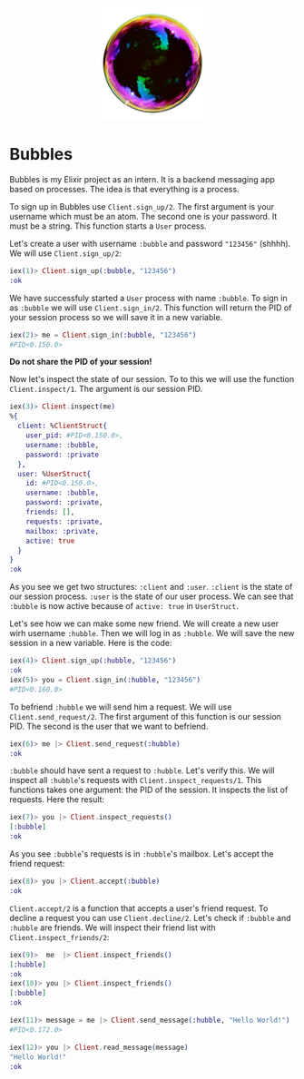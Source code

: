 <p align="center">
    <img src="./assets/logo_real.png" style="height: 200px" />
</p>

# Bubbles

Bubbles is my Elixir project as an intern. It is a backend messaging app based on processes. The idea is that everything is a process.

To sign up in Bubbles use `Client.sign_up/2`. The first argument is your username which must be an atom. The second one is your password. It must be a string. This function starts a `User` process.

Let's create a user with username `:bubble` and password `"123456"` (shhhh). We will use `Client.sign_up/2`:

```elixir
iex(1)> Client.sign_up(:bubble, "123456")
:ok
```

We have successfuly started a `User` process with name `:bubble`. To sign in as `:bubble` we will use `Client.sign_in/2`. This function will return the PID of your session process so we will save it in a new variable.


```elixir
iex(2)> me = Client.sign_in(:bubble, "123456")
#PID<0.150.0>
```

**Do not share the PID of your session!**

Now let's inspect the state of our session. To to this we will use the function `Client.inspect/1`. The argument is our session PID.

```elixir
iex(3)> Client.inspect(me)
%{
  client: %ClientStruct{
    user_pid: #PID<0.150.0>,
    username: :bubble,
    password: :private
  },
  user: %UserStruct{
    id: #PID<0.150.0>,
    username: :bubble,
    password: :private,
    friends: [],
    requests: :private,
    mailbox: :private,
    active: true
  }
}
:ok
```
As you see we get two structures: `:client` and `:user`. `:client` is the state of our session process. `:user` is the state of our user process. We can see that `:bubble` is now active because of `active: true` in `UserStruct`. 

Let's see how we can make some new friend. We will create a new user wirh username `:hubble`. Then we will log in as `:hubble`. We will save the new session in a new variable. Here is the code: 


```elixir
iex(4)> Client.sign_up(:hubble, "123456")
:ok
iex(5)> you = Client.sign_in(:hubble, "123456")
#PID<0.160.0>
```

To befriend `:hubble` we will send him a request. We will use `Client.send_request/2`. The first argument of this function is our session PID. The second is the user that we want to befriend.

```elixir
iex(6)> me |> Client.send_request(:hubble)
:ok
```

`:bubble` should have sent a request to `:hubble`. Let's verify this. We will inspect all `:hubble`'s requests with `Client.inspect_requests/1`. This functions takes one argument: the PID of the session. It inspects the list of requests. Here the result:

```elixir
iex(7)> you |> Client.inspect_requests()
[:bubble]
:ok
```

As you see `:bubble`'s requests is in `:hubble`'s mailbox. Let's accept the friend request: 

```elixir
iex(8)> you |> Client.accept(:bubble)
:ok
```

`Client.accept/2` is a function that accepts a user's friend request. To decline a request you can use `Client.decline/2`. Let's check if `:bubble` and `:hubble` are friends. We will inspect their friend list with `Client.inspect_friends/2`:

```elixir
iex(9)>  me  |> Client.inspect_friends()
[:hubble]
:ok
iex(10)> you |> Client.inspect_friends()
[:bubble]
:ok
```

```elixir
iex(11)> message = me |> Client.send_message(:hubble, "Hello World!")
#PID<0.172.0>
```

```elixir
iex(12)> you |> Client.read_message(message)
"Hello World!"
:ok
```